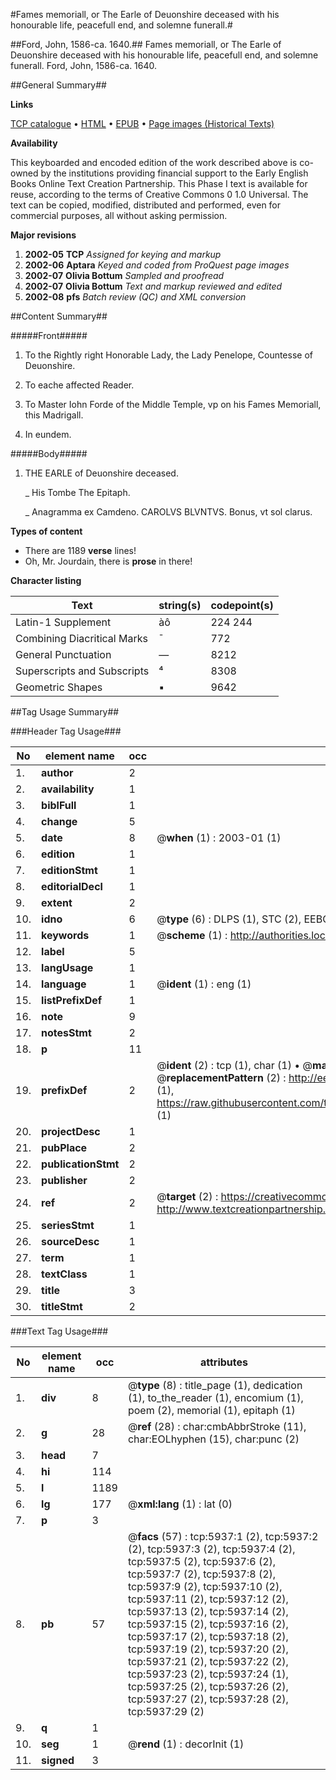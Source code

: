 #Fames memoriall, or The Earle of Deuonshire deceased with his honourable life, peacefull end, and solemne funerall.#

##Ford, John, 1586-ca. 1640.##
Fames memoriall, or The Earle of Deuonshire deceased with his honourable life, peacefull end, and solemne funerall.
Ford, John, 1586-ca. 1640.

##General Summary##

**Links**

[TCP catalogue](http://www.ota.ox.ac.uk/tcp/)  • 
[HTML](http://tei.it.ox.ac.uk/tcp/Texts-HTML/free/A01/A01048.html)  • 
[EPUB](http://tei.it.ox.ac.uk/tcp/Texts-EPUB/free/A01/A01048.epub) • 
[Page images (Historical Texts)](https://data.historicaltexts.jisc.ac.uk/view?pubId=eebo-99841360e&pageId=eebo-99841360e-5937-1)

**Availability**

This keyboarded and encoded edition of the
	       work described above is co-owned by the institutions
	       providing financial support to the Early English Books
	       Online Text Creation Partnership. This Phase I text is
	       available for reuse, according to the terms of Creative
	       Commons 0 1.0 Universal. The text can be copied,
	       modified, distributed and performed, even for
	       commercial purposes, all without asking permission.

**Major revisions**

1. __2002-05__ __TCP__ *Assigned for keying and markup*
1. __2002-06__ __Aptara__ *Keyed and coded from ProQuest page images*
1. __2002-07__ __Olivia Bottum__ *Sampled and proofread*
1. __2002-07__ __Olivia Bottum__ *Text and markup reviewed and edited*
1. __2002-08__ __pfs__ *Batch review (QC) and XML conversion*

##Content Summary##

#####Front#####

1. To the Rightly right Honorable Lady,
the Lady Penelope, Countesse
of Deuonshire.

1. To eache affected Reader.

1. To Master Iohn Forde of the Middle
Temple, vp on his Fames Memoriall,
this Madrigall.

1. In eundem.

#####Body#####

1. THE
EARLE of Deuonshire
deceased.

    _ His Tombe
The Epitaph.

    _ Anagramma ex Camdeno.
CAROLVS BLVNTVS.
Bonus, vt sol clarus.

**Types of content**

  * There are 1189 **verse** lines!
  * Oh, Mr. Jourdain, there is **prose** in there!

**Character listing**


|Text|string(s)|codepoint(s)|
|---|---|---|
|Latin-1 Supplement|àô|224 244|
|Combining             Diacritical Marks|̄|772|
|General Punctuation|—|8212|
|Superscripts             and Subscripts|⁴|8308|
|Geometric Shapes|▪|9642|

##Tag Usage Summary##

###Header Tag Usage###

|No|element name|occ|attributes|
|---|---|---|---|
|1.|__author__|2||
|2.|__availability__|1||
|3.|__biblFull__|1||
|4.|__change__|5||
|5.|__date__|8| @__when__ (1) : 2003-01 (1)|
|6.|__edition__|1||
|7.|__editionStmt__|1||
|8.|__editorialDecl__|1||
|9.|__extent__|2||
|10.|__idno__|6| @__type__ (6) : DLPS (1), STC (2), EEBO-CITATION (1), PROQUEST (1), VID (1)|
|11.|__keywords__|1| @__scheme__ (1) : http://authorities.loc.gov/ (1)|
|12.|__label__|5||
|13.|__langUsage__|1||
|14.|__language__|1| @__ident__ (1) : eng (1)|
|15.|__listPrefixDef__|1||
|16.|__note__|9||
|17.|__notesStmt__|2||
|18.|__p__|11||
|19.|__prefixDef__|2| @__ident__ (2) : tcp (1), char (1)  •  @__matchPattern__ (2) : ([0-9\-]+):([0-9IVX]+) (1), (.+) (1)  •  @__replacementPattern__ (2) : http://eebo.chadwyck.com/downloadtiff?vid=$1&page=$2 (1), https://raw.githubusercontent.com/textcreationpartnership/Texts/master/tcpchars.xml#$1 (1)|
|20.|__projectDesc__|1||
|21.|__pubPlace__|2||
|22.|__publicationStmt__|2||
|23.|__publisher__|2||
|24.|__ref__|2| @__target__ (2) : https://creativecommons.org/publicdomain/zero/1.0/ (1), http://www.textcreationpartnership.org/docs/. (1)|
|25.|__seriesStmt__|1||
|26.|__sourceDesc__|1||
|27.|__term__|1||
|28.|__textClass__|1||
|29.|__title__|3||
|30.|__titleStmt__|2||


###Text Tag Usage###

|No|element name|occ|attributes|
|---|---|---|---|
|1.|__div__|8| @__type__ (8) : title_page (1), dedication (1), to_the_reader (1), encomium (1), poem (2), memorial (1), epitaph (1)|
|2.|__g__|28| @__ref__ (28) : char:cmbAbbrStroke (11), char:EOLhyphen (15), char:punc (2)|
|3.|__head__|7||
|4.|__hi__|114||
|5.|__l__|1189||
|6.|__lg__|177| @__xml:lang__ (1) : lat (0)|
|7.|__p__|3||
|8.|__pb__|57| @__facs__ (57) : tcp:5937:1 (2), tcp:5937:2 (2), tcp:5937:3 (2), tcp:5937:4 (2), tcp:5937:5 (2), tcp:5937:6 (2), tcp:5937:7 (2), tcp:5937:8 (2), tcp:5937:9 (2), tcp:5937:10 (2), tcp:5937:11 (2), tcp:5937:12 (2), tcp:5937:13 (2), tcp:5937:14 (2), tcp:5937:15 (2), tcp:5937:16 (2), tcp:5937:17 (2), tcp:5937:18 (2), tcp:5937:19 (2), tcp:5937:20 (2), tcp:5937:21 (2), tcp:5937:22 (2), tcp:5937:23 (2), tcp:5937:24 (1), tcp:5937:25 (2), tcp:5937:26 (2), tcp:5937:27 (2), tcp:5937:28 (2), tcp:5937:29 (2)|
|9.|__q__|1||
|10.|__seg__|1| @__rend__ (1) : decorInit (1)|
|11.|__signed__|3||
